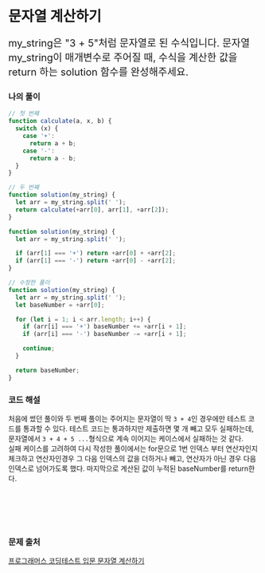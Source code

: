 # 문자열 계산하기

<p style='font-size: 20px'>
my_string은 "3 + 5"처럼 문자열로 된 수식입니다. 문자열 my_string이 매개변수로 주어질 때, 수식을 계산한 값을 return 하는 solution 함수를 완성해주세요.</p>

### 나의 풀이

```javascript
// 첫 번째
function calculate(a, x, b) {
  switch (x) {
    case '+':
      return a + b;
    case '-':
      return a - b;
  }
}

// 두 번째
function solution(my_string) {
  let arr = my_string.split(' ');
  return calculate(+arr[0], arr[1], +arr[2]);
}

function solution(my_string) {
  let arr = my_string.split(' ');

  if (arr[1] === '+') return +arr[0] + +arr[2];
  if (arr[1] === '-') return +arr[0] - +arr[2];
}

// 수정한 풀이
function solution(my_string) {
  let arr = my_string.split(' ');
  let baseNumber = +arr[0];

  for (let i = 1; i < arr.length; i++) {
    if (arr[i] === '+') baseNumber += +arr[i + 1];
    if (arr[i] === '-') baseNumber -= +arr[i + 1];

    continue;
  }

  return baseNumber;
}
```

### 코드 해설

처음에 썼던 풀이와 두 번째 풀이는 주어지는 문자열이 딱 `3 + 4`인 경우에만 테스트 코드를 통과할 수 있다. 테스트 코드는 통과하지만 제출하면 몇 개 빼고 모두 실패하는데, 문자열에서 `3 + 4 + 5 ...`형식으로 계속 이어지는 케이스에서 실패하는 것 같다.
<br />
실패 케이스를 고려하여 다시 작성한 풀이에서는 for문으로 1번 인덱스 부터 연산자인지 체크하고 연산자인경우 그 다음 인덱스의 값을 더하거나 빼고, 연산자가 아닌 경우 다음 인덱스로 넘어가도록 했다. 마지막으로 계산된 값이 누적된 baseNumber를 return한다.

<br />
<br />
<br />
<br />

### 문제 출처

<a href='https://school.programmers.co.kr/learn/courses/30/lessons/120902'>프로그래머스 코딩테스트 입문 문자열 계산하기</a>
